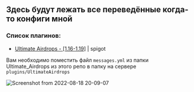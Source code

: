 ## Здесь будут лежать все переведённые когда-то конфиги мной ##
### Список плагинов: ###
- [Ultimate Airdrops - [1.16-1.19]](https://www.spigotmc.org/resources/%E2%9A%A1-ultimate-airdrops-1-16-1-19-custom-loot-%E2%9C%85-chance-system-%E2%9C%85-holograms-%E2%9C%85-placeholderapi-%E2%9C%85.102033/) | spigot

Вам необходимо поместить файл ```messages.yml``` из папки Ultimate_Airdrops из этого репо в папку на сервере ```plugins/UltimateAirdrops```

![Screenshot from 2022-08-18 20-09-07](https://user-images.githubusercontent.com/93985232/185419109-506d898b-45f7-4db8-b0d7-932c70e8219e.png)
